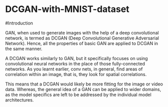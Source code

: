 # DCGAN-with-MNIST-dataset

#Introduction

GAN, when used to generate images with the help of a deep convolutional network, is termed as DCGAN (Deep Convolutional Generative Adversarial Network). Hence, all the properties of basic GAN are applied to DCGAN in the same manner. 

A DCGAN works similarly to GAN, but it specifically focuses on using convolutional neural networks in the place of those fully-connected networks. As you learnt earlier, conv nets, in general, find areas of correlation within an image, that is, they look for spatial correlations.


This means that a DCGAN would likely be more fitting for the image or video data. Whereas, the general idea of a GAN can be applied to wider domains, as the model specifics are left to be addressed by the individual model architectures.
